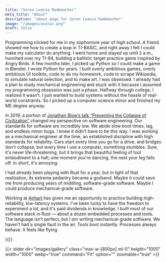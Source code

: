 ```yaml
---
title: "Soren Leanza Rademacher"
meta_title: "About"
description: "about page for Soren Leanza Rademacher"
image: "/images/avatar.png"
draft: false
---
```


<!-- loaded from static assets so hugoplate doesnt fuck with my css files -->
<link rel="stylesheet" href="/css/about.css">

  Programming clicked for me in my sophomore year of high school. A friend
showed me how to create a loop in TI-BASIC, and right away I felt I could make my
calculator do anything. I went home and stayed up until 2 a.m., hunched over
my TI-84, building a ballistic target practice game inspired by Angry Birds. A
few months later, I picked up Python so I could make a game in Blender. I wrote
Python for years. I built overly ambitious games, overly ambitious UI toolkits,
code to do my homework, code to scrape Wikipedia, to simulate natural selection,
and to make art. I was obsessed. I already had a plan to study mechanical
engineering and stuck with it because I assumed my programming obsession was
just a phase. Halfway through college, I realized it wasn’t. I just wanted to
build systems without the hassle of real-world constraints. So I picked up a
computer science minor and finished my ME degree anyway.

  In 2019, a portion of [Jonathan Blow’s talk “Preventing the
Collapse of Civilization”](https://www.youtube.com/watch?v=pW-SOdj4Kkk&t=1345s)
changed my perspective on software engineering. Our standards for software
are incredibly low. We abide slow boot times, lag, and endless minor bugs. I
knew it didn't have to be this way. I was working as a mechanical engineer at
the time, an established discipline with high standards for reliability. Cars
start every time you go for a drive, and bridges don't collapse, but every
time I use a computer, something stumbles. Sure, it's never life-threatening,
but it brings that beautiful feeling of tool embodiment to a halt; one moment
you're dancing, the next your leg falls off. In short, it's annoying.

  I had already been playing with Rust for a year, but in light of that realization, its
extreme pedantry became a godsend. Maybe it could save me from producing years
of middling, software-grade software. Maybe I could produce mechanical-grade
software.

  Working at [Airhart](https://airhartaero.com) has given me an 
opportunity to practice building high-reliability, low-latency systems. I've
been lucky to have the freedom to experiment a lot, and it's paid dividends in
knowledge. I built most of our software stack in Rust — about a dozen embedded
processes and tools. The language isn’t perfect, but _I am_ writing
mechanical-grade software. We haven’t had a single fault in the air. Tools boot
instantly. Processes always behave. It feels like flying.

{{<line-break>}}

{{< slider dir="images/gallery" class="max-w-[800px] ml-0" height="1000" width="1000" webp="true" command="Fit" option="" zoomable="true" >}}
<!-- {{< image src="images/image-placeholder.png" caption="" alt="alter-text" height="" width="" position="center" command="fill" option="q100" class="img-fluid" title="image"  webp="false" >}} -->




